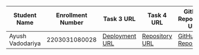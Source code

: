 | Student Name | Enrollment Number | Task 3 URL | Task 4 URL | GitHub Repository URL |
|---|---|---|---|---|
| Ayush Vadodariya  | 2203031080028      | [Deployment URL](https://ayush-projects.vercel.app/)                    | [Repository URL](https://github.com/ayushvadodariya/javascript-project) | [GitHub Repository](https://github.com/ayushvadodariya/javascript-project)